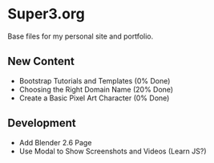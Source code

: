 Super3.org
=============
Base files for my personal site and portfolio.

New Content
-------
* Bootstrap Tutorials and Templates (0% Done)
* Choosing the Right Domain Name (20% Done)
* Create a Basic Pixel Art Character (0% Done)

Development
-------
* Add Blender 2.6 Page
* Use Modal to Show Screenshots and Videos (Learn JS?)